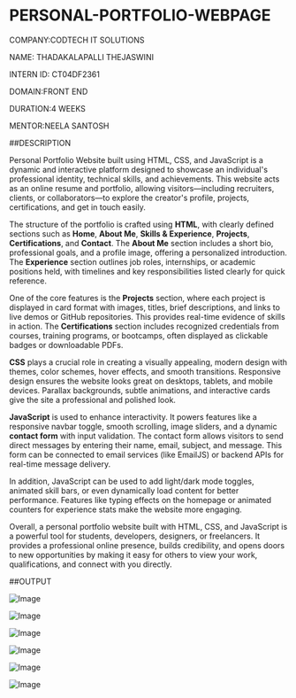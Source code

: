# PERSONAL-PORTFOLIO-WEBPAGE

COMPANY:CODTECH IT SOLUTIONS

NAME: THADAKALAPALLI THEJASWINI

INTERN ID: CT04DF2361

DOMAIN:FRONT END

DURATION:4 WEEKS

MENTOR:NEELA SANTOSH

##DESCRIPTION

Personal Portfolio Website built using HTML, CSS, and JavaScript is a dynamic and interactive platform designed to showcase an individual's professional identity, technical skills, and achievements. This website acts as an online resume and portfolio, allowing visitors—including recruiters, clients, or collaborators—to explore the creator's profile, projects, certifications, and get in touch easily.

The structure of the portfolio is crafted using **HTML**, with clearly defined sections such as **Home**, **About Me**, **Skills & Experience**, **Projects**, **Certifications**, and **Contact**. The **About Me** section includes a short bio, professional goals, and a profile image, offering a personalized introduction. The **Experience** section outlines job roles, internships, or academic positions held, with timelines and key responsibilities listed clearly for quick reference.

One of the core features is the **Projects** section, where each project is displayed in card format with images, titles, brief descriptions, and links to live demos or GitHub repositories. This provides real-time evidence of skills in action. The **Certifications** section includes recognized credentials from courses, training programs, or bootcamps, often displayed as clickable badges or downloadable PDFs.

**CSS** plays a crucial role in creating a visually appealing, modern design with themes, color schemes, hover effects, and smooth transitions. Responsive design ensures the website looks great on desktops, tablets, and mobile devices. Parallax backgrounds, subtle animations, and interactive cards give the site a professional and polished look.

**JavaScript** is used to enhance interactivity. It powers features like a responsive navbar toggle, smooth scrolling, image sliders, and a dynamic **contact form** with input validation. The contact form allows visitors to send direct messages by entering their name, email, subject, and message. This form can be connected to email services (like EmailJS) or backend APIs for real-time message delivery.

In addition, JavaScript can be used to add light/dark mode toggles, animated skill bars, or even dynamically load content for better performance. Features like typing effects on the homepage or animated counters for experience stats make the website more engaging.

Overall, a personal portfolio website built with HTML, CSS, and JavaScript is a powerful tool for students, developers, designers, or freelancers. It provides a professional online presence, builds credibility, and opens doors to new opportunities by making it easy for others to view your work, qualifications, and connect with you directly.

##OUTPUT

![Image](https://github.com/user-attachments/assets/8abb8d62-ae1d-41a0-9335-71191136507d)

![Image](https://github.com/user-attachments/assets/5547a5e9-deb1-43b1-83ec-21d17995023d)

![Image](https://github.com/user-attachments/assets/cded5419-ae47-4f5d-a9c0-fee8662ab769)

![Image](https://github.com/user-attachments/assets/aaa68075-2fad-4e0f-9268-ee8ad12d5e3c)

![Image](https://github.com/user-attachments/assets/33c213f6-1004-4aa0-8e16-6ae6d0490c02)

![Image](https://github.com/user-attachments/assets/984a1c0e-6514-4cff-8370-01aa29cdf1bf)
